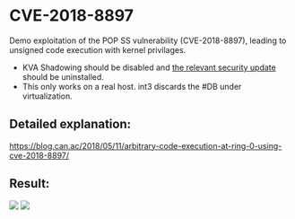 # CVE-2018-8897
Demo exploitation of the POP SS vulnerability (CVE-2018-8897), leading to unsigned code execution with kernel privilages.
- KVA Shadowing should be disabled and [the relevant security update](https://portal.msrc.microsoft.com/en-US/security-guidance/advisory/CVE-2018-8897) should be uninstalled.
- This only works on a real host. int3 discards the #DB under virtualization.

## Detailed explanation:

https://blog.can.ac/2018/05/11/arbitrary-code-execution-at-ring-0-using-cve-2018-8897/

## Result:
![](https://blog.can.ac/wp-content/uploads/2018/05/K1DL2.png)
![](https://blog.can.ac/wp-content/uploads/2018/05/aF6dL.png)
